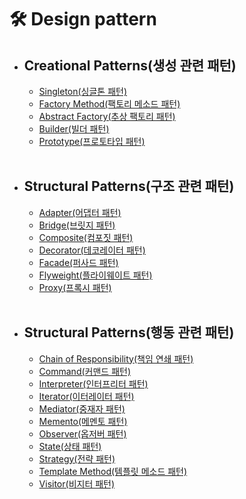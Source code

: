 # 🛠 Design pattern

- ## Creational Patterns(생성 관련 패턴)

    - [Singleton(싱글톤 패턴)](https://github.com/sinbom/design-patterns/blob/master/creational-patterns/singleton.md)
    - [Factory Method(팩토리 메소드 패턴)](https://github.com/sinbom/design-patterns/blob/master/creational-patterns/factory-method.md)
    - [Abstract Factory(추상 팩토리 패턴)](https://github.com/sinbom/design-patterns/blob/master/creational-patterns/abstract-factory.md)
    - [Builder(빌더 패턴)](https://github.com/sinbom/design-patterns/blob/master/creational-patterns/builder.md)
    - [Prototype(프로토타입 패턴)](https://github.com/sinbom/design-patterns/blob/master/creational-patterns/prototype.md)

  <br>

- ## Structural Patterns(구조 관련 패턴)

    - [Adapter(어댑터 패턴)](https://github.com/sinbom/design-patterns/blob/master/structural-patterns/adapter.md)
    - [Bridge(브릿지 패턴)](https://github.com/sinbom/design-patterns/blob/master/structural-patterns/bridge.md)
    - [Composite(컴포짓 패턴)]()
    - [Decorator(데코레이터 패턴)]()
    - [Facade(퍼사드 패턴)]()
    - [Flyweight(플라이웨이트 패턴)]()
    - [Proxy(프록시 패턴)]()

  <br>

- ## Structural Patterns(행동 관련 패턴)

    - [Chain of Responsibility(책임 연쇄 패턴)]()
    - [Command(커맨드 패턴)]()
    - [Interpreter(인터프리터 패턴)]()
    - [Iterator(이터레이터 패턴)]()
    - [Mediator(중재자 패턴)]()
    - [Memento(메멘토 패턴)]()
    - [Observer(옵저버 패턴)]()
    - [State(상태 패턴)]()
    - [Strategy(전략 패턴)]()
    - [Template Method(템플릿 메소드 패턴)]()
    - [Visitor(비지터 패턴)]()

  <br>